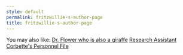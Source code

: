 ```yaml
---
style: default
permalink: fritzwillie-s-author-page
title: fritzwillie-s-author-page
---
```

You may also like:
[Dr. Flower who is also a giraffe](http://scp-wiki.net/uglyflower-author-page)
[Research Assistant Corbette's Personnel File](http://scp-wiki.net/salman-corbette-personnel-file)